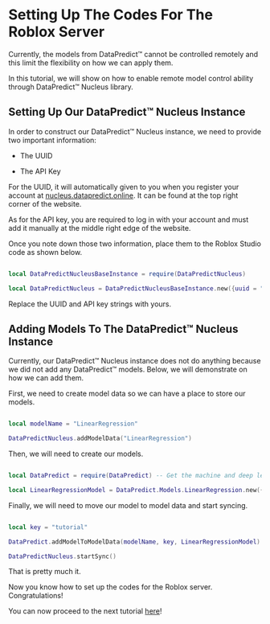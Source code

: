 # Setting Up The Codes For The Roblox Server

Currently, the models from DataPredict™ cannot be controlled remotely and this limit the flexibility on how we can apply them.

In this tutorial, we will show on how to enable remote model control ability through DataPredict™ Nucleus library.

## Setting Up Our DataPredict™ Nucleus Instance

In order to construct our DataPredict™ Nucleus instance, we need to provide two important information:

* The UUID

* The API Key

For the UUID, it will automatically given to you when you register your account at [nucleus.datapredict.online](https://nucleus.datapredict.online). It can be found at the top right corner of the website.

As for the API key, you are required to log in with your account and must add it manually at the middle right edge of the website.

Once you note down those two information, place them to the Roblox Studio code as shown below.

```lua

local DataPredictNucleusBaseInstance = require(DataPredictNucleus)

local DataPredictNucleus = DataPredictNucleusBaseInstance.new({uuid = "12345678-9123-4567-8912-345678912345", apiKey = "example"})

```

Replace the UUID and API key strings with yours.

## Adding Models To The DataPredict™ Nucleus Instance

Currently, our DataPredict™ Nucleus instance does not do anything because we did not add any DataPredict™ models. Below, we will demonstrate on how we can add them.

First, we need to create model data so we can have a place to store our models.

```lua

local modelName = "LinearRegression"

DataPredictNucleus.addModelData("LinearRegression")

```

Then, we will need to create our models.

```lua

local DataPredict = require(DataPredict) -- Get the machine and deep learning library, DataPredict.

local LinearRegressionModel = DataPredict.Models.LinearRegression.new({learningRate = 0.001}) -- Then create our model.

```

Finally, we will need to move our model to model data and start syncing.

```lua

local key = "tutorial"

DataPredict.addModelToModelData(modelName, key, LinearRegressionModel)

DataPredictNucleus.startSync()

```

That is pretty much it.

Now you know how to set up the codes for the Roblox server. Congratulations!

You can now proceed to the next tutorial [here](SendingTheCommandsFromTheFrontEnd.html.md)!
